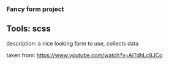 ### Fancy form project
## Tools: scss
description: a nice looking form to use, collects data

taken from: https://www.youtube.com/watch?v=AiTdhLc8JCo
